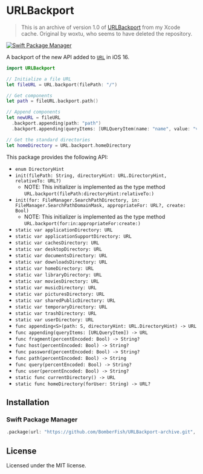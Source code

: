 # URLBackport

> This is an archive of version 1.0 of [URLBackport](https://github.com/woxtu/URLBackport) from my Xcode cache. Original by woxtu, who seems to have deleted the repository.

[![Swift Package Manager](https://img.shields.io/badge/Swift%20Package%20Manager-compatible-brightgreen.svg?style=flat-square)](https://github.com/apple/swift-package-manager)

A backport of the new API added to [`URL`](https://developer.apple.com/documentation/foundation/url) in iOS 16.

```swift
import URLBackport

// Initialize a file URL
let fileURL = URL.backport(filePath: "/")

// Get components
let path = fileURL.backport.path()

// Append components
let newURL = fileURL
  .backport.appending(path: "path")
  .backport.appending(queryItems: [URLQueryItem(name: "name", value: "value")])

// Get the standard directories
let homeDirectory = URL.backport.homeDirectory
```

This package provides the following API:

- `enum DirectoryHint`
- `init(filePath: String, directoryHint: URL.DirectoryHint, relativeTo: URL?)`
  - NOTE: This initializer is implemented as the type method `URL.backport(filePath:directoryHint:relativeTo:)`
- `init(for: FileManager.SearchPathDirectory, in: FileManager.SearchPathDomainMask, appropriateFor: URL?, create: Bool)`
  - NOTE: This initializer is implemented as the type method `URL.backport(for:in:appropriateFor:create:)`
- `static var applicationDirectory: URL`
- `static var applicationSupportDirectory: URL`
- `static var cachesDirectory: URL`
- `static var desktopDirectory: URL`
- `static var documentsDirectory: URL`
- `static var downloadsDirectory: URL`
- `static var homeDirectory: URL`
- `static var libraryDirectory: URL`
- `static var moviesDirectory: URL`
- `static var musicDirectory: URL`
- `static var picturesDirectory: URL`
- `static var sharedPublicDirectory: URL`
- `static var temporaryDirectory: URL`
- `static var trashDirectory: URL`
- `static var userDirectory: URL`
- `func appending<S>(path: S, directoryHint: URL.DirectoryHint) -> URL`
- `func appending(queryItems: [URLQueryItem]) -> URL`
- `func fragment(percentEncoded: Bool) -> String?`
- `func host(percentEncoded: Bool) -> String?`
- `func password(percentEncoded: Bool) -> String?`
- `func path(percentEncoded: Bool) -> String`
- `func query(percentEncoded: Bool) -> String?`
- `func user(percentEncoded: Bool) -> String?`
- `static func currentDirectory() -> URL`
- `static func homeDirectory(forUser: String) -> URL?`

## Installation

### Swift Package Manager

```swift
.package(url: "https://github.com/BomberFish/URLBackport-archive.git", from: "1.0.0")
```

## License

Licensed under the MIT license.
